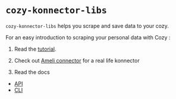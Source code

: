 `cozy-konnector-libs`
===================

`cozy-konnector-libs` helps you scrape and save data to your cozy.

For an easy introduction to scraping your personal data with Cozy :

1. Read the [tutorial](https://docs.cozy.io/en/tutorials/konnector/).

2. Check out [Ameli connector](https://github.com/konnectors/cozy-konnector-ameli.git) for a real life konnector

3. Read the docs

  * [API](./api.md)
  * [CLI](./cli.md)
